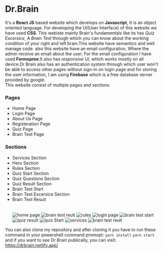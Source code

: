 # Dr.Brain
It's a **React JS** based website which develops on **Javascript**, It is an object oriented language. For developing the UI(User Interface) of this website we have used **CSS**. This webiste mainly Brain's fundamentals like its has *Quiz Excersice*, A *Brain Test* through which you can know about the working condition of your right and left brain.This website have semantics and well manage code. also  this website have an email configuration, Where the admin receive an email about the user, For the email configuration I have used **Formspree**.It also has *responsive UI*, which works mostly on all device.Dr Brain also has an authentication system through which user won't be able to access other pages without sign-in on login page and for storing the user information, I am using **Firebase** which is a free database server provided by google.<br/>
This website consist of multiple pages and sections.
### Pages
* Home Page
* Login Page
* About Us Page
* Registeration Page
* Quiz Page
* Brain Test Page

### Sections
* Services Section
* Hero Section
* Rules Section
* Quiz Start Section
* Quiz Questions Section
* Quiz Result Section
* Brain Test Start
* Brain Test Excersice Section
* Brain Test Result
  <br/>
  <br/>
  <br/>
![home page](https://github.com/AbdulSami10/DR.Brain/assets/111075041/3039ab9a-f337-430a-b1a8-cd401dbe0c25)
![brain test reult](https://github.com/AbdulSami10/DR.Brain/assets/111075041/6e995ad9-c9c0-46e1-838f-db57a8dcc40e)
![rules](https://github.com/AbdulSami10/DR.Brain/assets/111075041/442da4d1-b31b-4863-aaba-8e90bc2e25ac)
![login page](https://github.com/AbdulSami10/DR.Brain/assets/111075041/6e268433-7b7b-464f-a5ba-8cf5f9f6b5d1)
![brain test start](https://github.com/AbdulSami10/DR.Brain/assets/111075041/58f713ae-3063-4b0e-8048-c622be07358c)
![quiz result](https://github.com/AbdulSami10/DR.Brain/assets/111075041/ce16a31b-55cb-4e98-a5ec-c1970723c33c)
![quiz Start](https://github.com/AbdulSami10/DR.Brain/assets/111075041/41397439-5ab6-41c1-8943-1dc442a1c28d)
![services](https://github.com/AbdulSami10/DR.Brain/assets/111075041/bffb5980-c24a-4b26-a904-f7be883c5cd8)
![brain test reult](https://github.com/AbdulSami10/DR.Brain/assets/111075041/34d45364-c61d-42b0-b308-6dbb6e699489)



You can also clone my repository and after cloning it you have to run these command in your powershell command promopt: ``yarn install`` ``yarn start`` and if you want to see Dr Brain publically, you can visit: https://drbrain.netlify.app/<br/>

